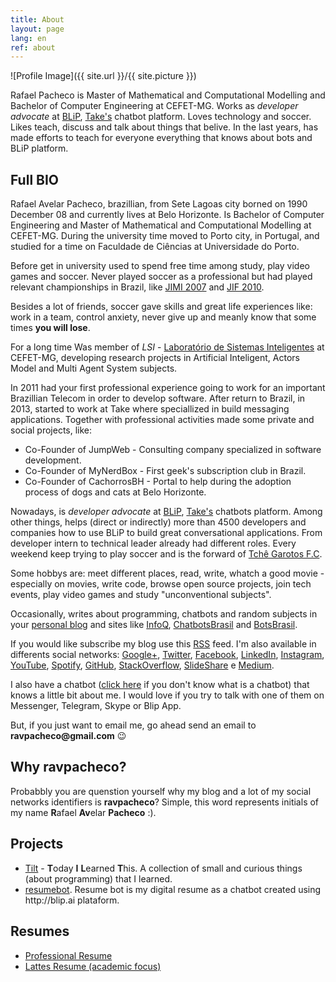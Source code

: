 ```yaml
---
title: About
layout: page
lang: en
ref: about
---
```

![Profile Image]({{ site.url }}/{{ site.picture }})

Rafael Pacheco is Master of Mathematical and Computational Modelling and Bachelor of Computer Engineering at CEFET-MG.
Works as _developer advocate_ at [BLiP](http://blip.ai/), [Take's](https://take.net) chatbot platform.
Loves technology and soccer. Likes teach, discuss and talk about things that belive.
In the last years, has made efforts to teach for everyone everything that knows about bots and BLiP platform.

<h2><b>Full</b> BIO</h2>

Rafael Avelar Pacheco, brazillian, from Sete Lagoas city borned on 1990 December 08 and currently lives at Belo Horizonte. 
Is Bachelor of Computer Engineering and Master of Mathematical and Computational Modelling at CEFET-MG. 
During the university time moved to Porto city, in Portugal, and studied for a time on Faculdade de Ciências at 
Universidade do Porto. 

Before get in university used to spend free time among study, play video games and soccer. 
Never played soccer as a professional but had played relevant championships in Brazil, like 
[JIMI 2007](http://jimi.esportes.mg.gov.br/) and 
[JIF 2010](http://portal.mec.gov.br/todas-as-noticias/209-noticias/564834057/15469-jogos-vao-reunir-2-mil-alunos-da-rede-federal-em-brasilia).

Besides a lot of friends, soccer gave skills and great life experiences like: work in a team, control anxiety, never 
give up and meanly know that some times **you will lose**.

For a long time Was member of _LSI_ - <a href="http://www.lsi.cefetmg.br/">Laboratório de Sistemas Inteligentes</a> at 
CEFET-MG, developing research projects in Artificial Inteligent, Actors Model and Multi Agent System subjects.

In 2011 had your first professional experience going to work for an important Brazillian Telecom in order to develop 
software. After return to Brazil, in 2013, started to work at Take where speciallized in build messaging applications. 
Together with professional activities made some private and social projects, like:

* Co-Founder of JumpWeb - Consulting company specialized in software development.
* Co-Founder of MyNerdBox - First geek's subscription club in Brazil.
* Co-Founder of CachorrosBH - Portal to help during the adoption process of dogs and cats at Belo Horizonte. 

<!-- falar sobre apresentações -->

Nowadays, is *developer advocate* at [BLiP](http://blip.ai/), [Take's](https://take.net) chatbots platform.
Among other things, helps (direct or indirectly) more than 4500 developers and companies how to use BLiP to build great 
conversational applications. From developer intern to technical leader already had different roles. Every weekend keep 
trying to play soccer and is the forward of [Tchê Garotos F.C](https://www.instagram.com/tchegarotos_f.c/).

Some hobbys are: meet different places, read, write, whatch a good movie - especially on movies, write code, 
browse open source projects, join tech events, play video games and study "unconventional subjects".

Occasionally, writes about programming, chatbots and random subjects in your 
[personal blog](http://ravpacheco.com/blog/) and sites like [InfoQ](http://infoq.com/), 
[ChatbotsBrasil](https://chatbotsbrasil.take.net/) and [BotsBrasil](https://medium.com/botsbrasil).

<div class="breaker"></div>

If you would like subscribe my blog use this <a href="http://ravpacheco.com/feed.xml">RSS</a> feed. 
I'm also available in differents social networks: <a href="http://plus.google.com/+RafaelPachecoBH">Google+</a>, <a href="http://twitter.com/ravpachecco">Twitter</a>, <a href="http://facebook.com/ravpacheco">Facebook</a>, <a href="http://linkedin.com/in/ravpacheco">LinkedIn</a>, <a href="http://instagram.com/ravpachecco">Instagram</a>, <a href="http://youtube.com/ravpacheco">YouTube</a>, <a href="https://open.spotify.com/user/ravpacheco">Spotify</a>, <a href="https://github.com/ravpacheco">GitHub</a>, <a href="http://stackoverflow.com/users/3613766/rafael-pacheco">StackOverflow</a>, <a href="http://pt.slideshare.net/RafaelAvelar1">SlideShare</a> e <a href="https://medium.com/@ravpacheco">Medium</a>.

I also have a chatbot (<a href="http://ravpacheco.com/bot">click here</a> if you don't know what is a chatbot) that knows a little bit about me. 
I would love if you try to talk with one of them on Messenger, Telegram, Skype or Blip App.

<p>
But, if you just want to email me, go ahead send an email to <b>ravpacheco@gmail.com</b> 😉
</p>
 
<h2>Why <b>ravpacheco</b>?</h2>

<p>Probabbly you are quenstion yourself why my blog and a lot of my social networks identifiers is <b>ravpacheco</b>?
Simple, this word represents initials of my name <b>R</b>afael <b>Av</b>elar <b>Pacheco</b> :).
</p>

<h2>Projects</h2>

<ul>
	<li><a href="https://github.com/ravpacheco/tilt">Tilt</a> - <b>T</b>oday <b>I</b> <b>L</b>earned <b>T</b>his. A collection of small and curious things (about programming) that I learned.</li>
	<li><a href="https://github.com/ravpacheco/resumebot">resumebot</a>. Resume bot is my digital resume as a chatbot created using http://blip.ai plataform.</li>
</ul>

<h2>Resumes</h2>

<ul class="skill-list">
	<li><a href="{{ site.resume-url }}">Professional Resume</a></li>
	<li><a href="{{ site.lattes-url }}">Lattes Resume (academic focus)</a></li>
</ul>